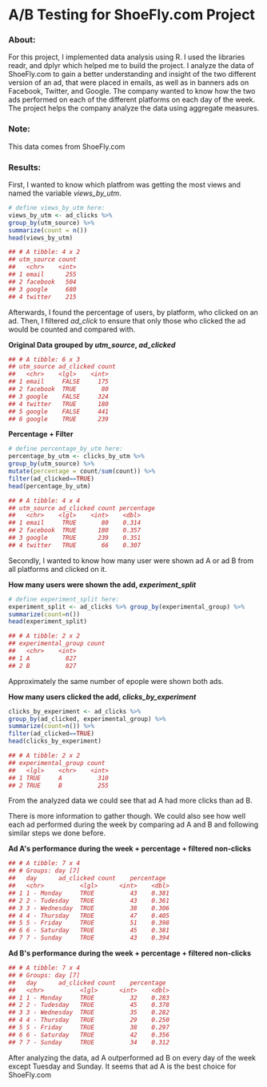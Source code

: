 # A/B Testing for ShoeFly.com Project
### About: 

For this project, I implemented data analysis using R. I used the libraries readr, and dplyr which helped me to build the project. I analyze the data of ShoeFly.com to gain a better understanding and insight of the two different version of an ad, that were placed in emails, as well as in banners ads on Facebook, Twitter, and Google. The company wanted to know how the two ads performed on each of the different platforms on each day of the week. The project helps the company analyze the data using aggregate measures.  
 
### Note:

This data comes from ShoeFly.com 

  
### Results: 

First, I wanted to know which platfrom was getting the most views and named the variable *views_by_utm*.

```R
# define views_by_utm here:
views_by_utm <- ad_clicks %>%
group_by(utm_source) %>%
summarize(count = n())
head(views_by_utm)
```

```R
## # A tibble: 4 x 2
## utm_source count
##   <chr>    <int>
## 1 email      255
## 2 facebook   504
## 3 google     680
## 4 twitter    215
```

Afterwards, I found the percentage of users, by platform, who clicked on an ad. Then, I filtered *ad_click* to ensure that only those who clicked the ad would be counted and compared with.

**Original Data grouped by *utm_source*, *ad_clicked***

```R
## # A tibble: 6 x 3
## utm_source ad_clicked count
##   <chr>    <lgl>    <int>
## 1 email     FALSE     175
## 2 facebook  TRUE       80
## 3 google    FALSE     324
## 4 twitter   TRUE      180
## 5 google    FALSE     441
## 6 google    TRUE      239
```

**Percentage + Filter**

```R
# define percentage_by_utm here:
percentage_by_utm <- clicks_by_utm %>%
group_by(utm_source) %>%
mutate(percentage = count/sum(count)) %>%
filter(ad_clicked==TRUE)
head(percentage_by_utm)
```

```R
## # A tibble: 4 x 4
## utm_source ad_clicked count percentage
##   <chr>    <lgl>    <int>    <dbl>
## 1 email     TRUE       80    0.314
## 2 facebook  TRUE      180    0.357
## 3 google    TRUE      239    0.351
## 4 twitter   TRUE       66    0.307
```
  
Secondly, I wanted to know how many user were shown ad A or ad B from all platforms and clicked on it.  

**How many users were shown the add, *experiment_split*** 

```R
# define experiment_split here:
experiment_split <- ad_clicks %>% group_by(experimental_group) %>%
summarize(count=n())
head(experiment_split)
```

```R
## # A tibble: 2 x 2
## experimental_group count
##   <chr>    <int>
## 1 A          827
## 2 B          827 
```

Approximately the same number of epople were shown both ads.

**How many users clicked the add, *clicks_by_experiment***

```R
clicks_by_experiment <- ad_clicks %>%
group_by(ad_clicked, experimental_group) %>%
summarize(count=n()) %>%
filter(ad_clicked==TRUE)
head(clicks_by_experiment)
```

```R
## # A tibble: 2 x 2
## experimental_group count
##   <lgl>    <chr>    <int>
## 1 TRUE     A          310
## 2 TRUE     B          255
```
 
From the analyzed data we could see that ad A had more clicks than ad B. 

There is more information to gather though. We could also see how well each ad performed during the week by comparing ad A and B and following similar steps we done before.   
 
 **Ad A's performance during the week + percentage + filtered non-clicks**
 
```R
## # A tibble: 7 x 4
## # Groups: day [7]
##   day      ad_clicked count    percentage
##   <chr>          <lgl>      <int>    <dbl>
## 1 1 - Monday     TRUE          43    0.381
## 2 2 - Tudesday   TRUE          43    0.361
## 3 3 - Wednesday  TRUE          38    0.306
## 4 4 - Thursday   TRUE          47    0.405
## 5 5 - Friday     TRUE          51    0.398
## 6 6 - Saturday   TRUE          45    0.381
## 7 7 - Sunday     TRUE          43    0.394
```
 
 **Ad B's performance during the week + percentage + filtered non-clicks** 
 
```R
## # A tibble: 7 x 4
## # Groups: day [7]
##   day      ad_clicked count    percentage
##   <chr>          <lgl>      <int>    <dbl>
## 1 1 - Monday     TRUE          32    0.283
## 2 2 - Tudesday   TRUE          45    0.378
## 3 3 - Wednesday  TRUE          35    0.282
## 4 4 - Thursday   TRUE          29    0.250
## 5 5 - Friday     TRUE          38    0.297
## 6 6 - Saturday   TRUE          42    0.356
## 7 7 - Sunday     TRUE          34    0.312
```
 
After analyzing the data, ad A outperformed ad B on every day of the week except Tuesday and Sunday. It seems that ad A is the best choice for ShoeFly.com
